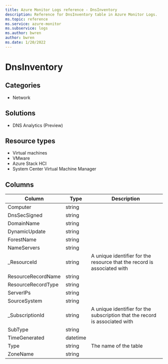 ```yaml
---
title: Azure Monitor Logs reference - DnsInventory
description: Reference for DnsInventory table in Azure Monitor Logs.
ms.topic: reference
ms.service: azure-monitor
ms.subservice: logs
ms.author: bwren
author: bwren
ms.date: 1/20/2022
---
```


# DnsInventory

 

## Categories

- Network
## Solutions

- DNS Analytics (Preview)
## Resource types

- Virtual machines
- VMware
- Azure Stack HCI
- System Center Virtual Machine Manager




## Columns

| Column | Type | Description |
| --- | --- | --- |
| Computer | string |  |
| DnsSecSigned | string |  |
| DomainName | string |  |
| DynamicUpdate | string |  |
| ForestName | string |  |
| NameServers | string |  |
| _ResourceId | string | A unique identifier for the resource that the record is associated with |
| ResourceRecordName | string |  |
| ResourceRecordType | string |  |
| ServerIPs | string |  |
| SourceSystem | string |  |
| _SubscriptionId | string | A unique identifier for the subscription that the record is associated with |
| SubType | string |  |
| TimeGenerated | datetime |  |
| Type | string | The name of the table |
| ZoneName | string |  |
